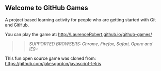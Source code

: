 ## Welcome to GitHub Games

A project based learning activity for people who are getting started with Git and GitHub.

You can play the game at: http://LaurenceRobert.github.io/github-games/

>> _*SUPPORTED BROWSERS*: Chrome, Firefox, Safari, Opera and IE9+_

This fun open source game was cloned from: https://github.com/jakesgordon/javascript-tetris
